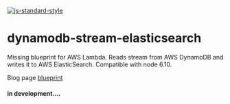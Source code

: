 [![js-standard-style](https://img.shields.io/badge/code%20style-standard-brightgreen.svg)](http://standardjs.com)

# dynamodb-stream-elasticsearch
Missing blueprint for AWS Lambda. Reads stream from AWS DynamoDB and writes it to AWS ElasticSearch.
Compatible with node 6.10.

Blog page [blueprint](https://aws.amazon.com/blogs/compute/indexing-amazon-dynamodb-content-with-amazon-elasticsearch-service-using-aws-lambda/)

#### in development....